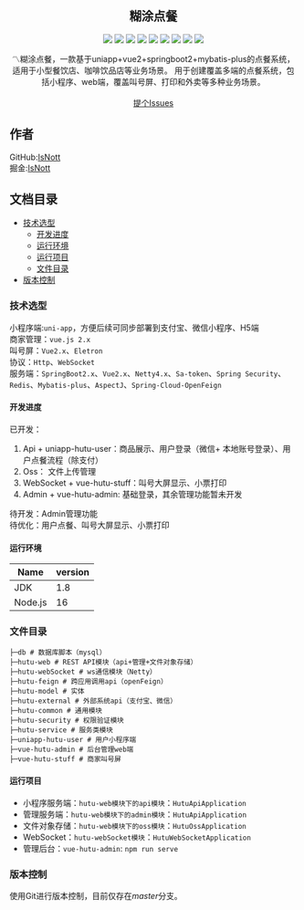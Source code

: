 <p align="center">
  <h2 align="center">糊涂点餐</h2>
  <p align="center">
    <img src="https://img.shields.io/badge/Spring Boot-2.2.0RELEASE-blue"/>
    <img src="https://img.shields.io/badge/Spring Security-yellow"/>
    <img src="https://img.shields.io/badge/Vue 2.0-green"/>
    <img src="https://img.shields.io/badge/Uni APP-gree"/>
    <img src="https://img.shields.io/badge/Eletron-blue"/>
    <img src="https://img.shields.io/badge/Redis-red"/>
    <img src="https://img.shields.io/badge/SaToken-orange"/>
    <img src="https://img.shields.io/badge/Mybatis Plus-red"/>
    <img src="https://img.shields.io/badge/Netty-black"/>
  </p>
  <p align="center">
    〽️糊涂点餐，一款基于uniapp+vue2+springboot2+mybatis-plus的点餐系统，适用于小型餐饮店、咖啡饮品店等业务场景。
    用于创建覆盖多端的点餐系统，包括小程序、web端，覆盖叫号屏、打印和外卖等多种业务场景。
    <br/>
    <br/>
    <a href="https://github.com/IsNott/hutu-order/issues">提个Issues</a>
  </p>
</p>

## 作者

GitHub:[IsNott](https://github.com/IsNott) &ensp;<br>
掘金:[IsNott](https://juejin.cn/user/3037330789107972)  &ensp;

## 文档目录

- [技术选型](#技术选型)
    - [开发进度](#开发进度)
    - [运行环境](#运行环境)
    - [运行项目](#运行项目)
    - [文件目录](#文件目录)
- [版本控制](#版本控制)

### 技术选型

小程序端:`uni-app`，方便后续可同步部署到支付宝、微信小程序、H5端<br>
商家管理：`vue.js 2.x`<br>
叫号屏：`Vue2.x`、`Eletron`<br>
协议：`Http`、`WebSocket`<br>
服务端：`SpringBoot2.x`、`Vue2.x`、`Netty4.x`、`Sa-token`、`Spring Security`、`Redis`、`Mybatis-plus`、`AspectJ`、`Spring-Cloud-OpenFeign`<br>

#### 开发进度

已开发：<br>
  1. Api + uniapp-hutu-user：商品展示、用户登录（微信+ 本地账号登录）、用户点餐流程（除支付）
  2. Oss： 文件上传管理
  3. WebSocket + vue-hutu-stuff：叫号大屏显示、小票打印
  4. Admin + vue-hutu-admin: 基础登录，其余管理功能暂未开发

待开发：Admin管理功能<br>
待优化：用户点餐、叫号大屏显示、小票打印<br>

#### 运行环境

| Name    | version  |
|---------|----------|
| JDK     | 1.8      |
| Node.js | 16       |

### 文件目录

```
├─db # 数据库脚本（mysql）
├─hutu-web # REST API模块（api+管理+文件对象存储）
├─hutu-webSocket # ws通信模块（Netty）
├─hutu-feign # 跨应用调用api（openFeign）
├─hutu-model # 实体
├─hutu-external # 外部系统api（支付宝、微信）
├─hutu-common # 通用模块
├─hutu-security # 权限验证模块
├─hutu-service # 服务类模块
├─uniapp-hutu-user # 用户小程序端
├─vue-hutu-admin # 后台管理web端
├─vue-hutu-stuff # 商家叫号屏
```

#### 运行项目

- 小程序服务端：`hutu-web模块下的api模块`：`HutuApiApplication`
- 管理服务端：`hutu-web模块下的admin模块`：`HutuApiApplication`
- 文件对象存储：`hutu-web模块下的oss模块`：`HutuOssApplication`
- WebSocket：`hutu-webSocket模块`：`HutuWebSocketApplication`
- 管理后台：`vue-hutu-admin`: `npm run serve`

### 版本控制

使用Git进行版本控制，目前仅存在*master*分支。







